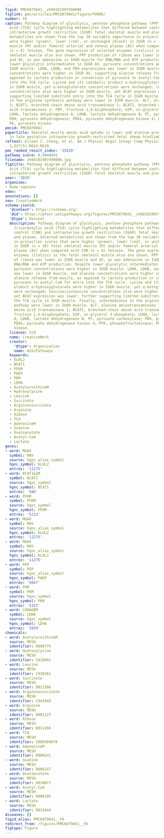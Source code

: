 ```yaml
---
figid: PMC6879841__zh60101997490006
figlink: pmc/articles/PMC6879841/figure/F0006/
number: F6
caption: Pathway diagram of glycolysis, pentose phosphate pathway (PPP), and tricarboxylic
  acid (TCA) cycle highlighting metabolites that differed between control (CON) and
  intrauterine growth restriction (IUGR) fetal skeletal muscle and plasma. Selected
  metabolites are shown from the top 30 variable importance in projection scores that
  were higher (green), lower (red), or unchanged (black) in IUGR (n = 10) fetal skeletal
  muscle (M) and/or femoral arterial and venous plasma (AV) when compared with CON
  (n = 8) fetuses. The gene expression of selected enzymes (italics) in the fetal
  skeletal muscle also are shown. PPP production of ribose was lower in IUGR muscle
  and AV, as was adenosine in IUGR muscle for DNA/RNA and ATP production. Despite
  lower glycolytic intermediates in IUGR AV, pyruvate concentrations were higher in
  IUGR muscle. LDHA, LDHB, and PDH expressions was lower in IUGR muscle, and alanine
  concentrations were higher in IUGR AV, supporting alanine release from muscle, as
  opposed to lactate production or conversion of pyruvate to acetyl-CoA for entry
  into the TCA cycle. Lysine and its catabolic product α-hydroxyglutarate were higher
  in IUGR muscle, yet α-ketoglutarate concentrations were unchanged; leucine/isoleucine
  concentrations also were higher in IUGR muscle, yet BCAT expression was lower, further
  supporting limited substrate entry into the TCA cycle in IUGR muscle. Finally, intermediates
  in the arginine synthesis pathway were lower in IUGR muscle. ALT, alanine aminotransaminase
  1; BCAT1, branched-chain amino acid transaminase 1; BCAT2, branched-chain amino
  acid transaminase 2; FBP, fructose 1,6-bisphosphate; G3P, sn-glycerol 3-phosphate;
  LDHA, lactate dehydrogenase A; LDHB, lactate dehydrogenase B; PC, pyruvate carboxylase;
  PDH, pyruvate dehydrogenase; PDK4, pyruvate dehydrogenase kinase 4; PFK, phosphofructokinase;
  PK, pyruvate kinase.
pmcid: PMC6879841
papertitle: Skeletal muscle amino acid uptake is lower and alanine production is greater
  in late gestation intrauterine growth-restricted fetal sheep hindlimb.
reftext: Eileen I. Chang, et al. Am J Physiol Regul Integr Comp Physiol. 2019 Nov
  1;317(5):R615-R629.
pmc_ranked_result_index: '35820'
pathway_score: 0.9048491
filename: zh60101997490006.jpg
figtitle: Pathway diagram of glycolysis, pentose phosphate pathway (PPP), and tricarboxylic
  acid (TCA) cycle highlighting metabolites that differed between control (CON) and
  intrauterine growth restriction (IUGR) fetal skeletal muscle and plasma
year: '2019'
organisms:
- Homo sapiens
ndex: ''
annotations: []
seo: CreativeWork
schema-jsonld:
  '@context': https://schema.org/
  '@id': https://pfocr.wikipathways.org/figures/PMC6879841__zh60101997490006.html
  '@type': Dataset
  description: Pathway diagram of glycolysis, pentose phosphate pathway (PPP), and
    tricarboxylic acid (TCA) cycle highlighting metabolites that differed between
    control (CON) and intrauterine growth restriction (IUGR) fetal skeletal muscle
    and plasma. Selected metabolites are shown from the top 30 variable importance
    in projection scores that were higher (green), lower (red), or unchanged (black)
    in IUGR (n = 10) fetal skeletal muscle (M) and/or femoral arterial and venous
    plasma (AV) when compared with CON (n = 8) fetuses. The gene expression of selected
    enzymes (italics) in the fetal skeletal muscle also are shown. PPP production
    of ribose was lower in IUGR muscle and AV, as was adenosine in IUGR muscle for
    DNA/RNA and ATP production. Despite lower glycolytic intermediates in IUGR AV,
    pyruvate concentrations were higher in IUGR muscle. LDHA, LDHB, and PDH expressions
    was lower in IUGR muscle, and alanine concentrations were higher in IUGR AV, supporting
    alanine release from muscle, as opposed to lactate production or conversion of
    pyruvate to acetyl-CoA for entry into the TCA cycle. Lysine and its catabolic
    product α-hydroxyglutarate were higher in IUGR muscle, yet α-ketoglutarate concentrations
    were unchanged; leucine/isoleucine concentrations also were higher in IUGR muscle,
    yet BCAT expression was lower, further supporting limited substrate entry into
    the TCA cycle in IUGR muscle. Finally, intermediates in the arginine synthesis
    pathway were lower in IUGR muscle. ALT, alanine aminotransaminase 1; BCAT1, branched-chain
    amino acid transaminase 1; BCAT2, branched-chain amino acid transaminase 2; FBP,
    fructose 1,6-bisphosphate; G3P, sn-glycerol 3-phosphate; LDHA, lactate dehydrogenase
    A; LDHB, lactate dehydrogenase B; PC, pyruvate carboxylase; PDH, pyruvate dehydrogenase;
    PDK4, pyruvate dehydrogenase kinase 4; PFK, phosphofructokinase; PK, pyruvate
    kinase.
  license: CC0
  name: CreativeWork
  creator:
    '@type': Organization
    name: WikiPathways
  keywords:
  - KLHL2
  - BCAT1
  - PFKM
  - PAEP
  - PKM
  - LDHA
  - AcetylornithineM
  - Hydroxylysine
  - Leucine
  - Succinate
  - Argininosuccinate
  - Arginine
  - Ribose
  - TCA
  - AdenosineM
  - Guanine
  - Oxaloacetate
  - Acetyl-CoA
  - Lactate
genes:
- word: M&AV
  symbol: MAV
  source: hgnc_alias_symbol
  hgnc_symbol: KLHL2
  entrez: '11275'
- word: BCAT1&2M
  symbol: BCAT1
  source: hgnc_symbol
  hgnc_symbol: BCAT1
  entrez: '586'
- word: PFKM
  symbol: PFKM
  source: hgnc_symbol
  hgnc_symbol: PFKM
  entrez: '5213'
- word: M&AV
  symbol: MAV
  source: hgnc_alias_symbol
  hgnc_symbol: KLHL2
  entrez: '11275'
- word: M&AV
  symbol: MAV
  source: hgnc_alias_symbol
  hgnc_symbol: KLHL2
  entrez: '11275'
- word: РЕP
  symbol: PEP
  source: hgnc_alias_symbol
  hgnc_symbol: PAEP
  entrez: '5047'
- word: PKM
  symbol: PKM
  source: hgnc_symbol
  hgnc_symbol: PKM
  entrez: '5315'
- word: LDHA&BM
  symbol: LDHA
  source: hgnc_symbol
  hgnc_symbol: LDHA
  entrez: '3939'
chemicals:
- word: AcetylornithineM
  source: MESH
  identifier: D008775
- word: Hydroxylysine
  source: MESH
  identifier: C010991
- word: Leucine
  source: MESH
  identifier: C038361
- word: Succinate
  source: MESH
  identifier: D013386
- word: Argininosuccinate
  source: MESH
  identifier: C042049
- word: Arginine
  source: MESH
  identifier: D001127
- word: Ribose
  source: MESH
  identifier: D012266
- word: TCA
  source: MESH
  identifier: C000589078
- word: AdenosineM
  source: MESH
  identifier: D000241
- word: Guanine
  source: MESH
  identifier: D006147
- word: Oxaloacetate
  source: MESH
  identifier: D010071
- word: Acetyl-CoA
  source: MESH
  identifier: D000105
- word: Lactate
  source: MESH
  identifier: D019344
diseases: []
figid_alias: PMC6879841__F6
redirect_from: /figures/PMC6879841__F6
figtype: Figure
---
```

